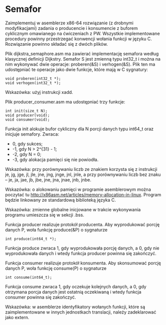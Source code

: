 # Semafor

Zaimplementuj w asemblerze x86-64 rozwiązanie (z drobnymi modyfikacjami) zadania o producencie i konsumencie z buforem cyklicznym omawianego na ćwiczeniach z PW. Wszystkie implementowane procedury powinny przestrzegać konwencji wołania funkcji w języku C. Rozwiązanie powinno składać się z dwóch plików.

Plik dijkstra_semaphore.asm ma zawierać implementację semafora według klasycznej definicji Dijkstry. Semafor S jest zmienną typu int32_t i można na nim wykonywać dwie operacje: proberen(&S) i verhogen(&S). Plik ten ma udostępniać te operacje jako dwie funkcje, które mają w C sygnatury:

    void proberen(int32_t *);
    void verhogen(int32_t *);

Wskazówka: użyj instrukcji xadd.

Plik producer_consumer.asm ma udostępniać trzy funkcje:

    int init(size_t N);
    void producer(void);
    void consumer(void);

Funkcja init alokuje bufor cykliczny dla N porcji danych typu int64_t oraz inicjuje semafory. Zwraca:
 * 0, gdy sukces;
 * -1, gdy N > 2^{31} - 1;
 * -2, gdy N = 0;
 * -3, gdy alokacja pamięci się nie powiodła.

Wskazówka: przy porównywaniu liczb ze znakiem korzysta się z instrukcji je, jg, jge, jl, jle, jne, jng, jnge, jnl, jnle, a przy porównywaniu liczb bez znaku – je, ja, jae, jb, jbe, jne, jna, jnae, jnb, jnbe.

Wskazówka: o alokowaniu pamięci w programie asemblerowym można poczytać tu http://x86asm.net/articles/memory-allocation-in-linux. Program będzie linkowany ze standardową biblioteką języka C.

Wskazówka: zmienne globalne inicjowane w trakcie wykonywania programu umieszcza się w sekcji .bss.

Funkcja producer realizuje protokół producenta. Aby wyprodukować porcję danych P, woła funkcję produce(&P) o sygnaturze

    int produce(int64_t *);

Funkcja produce zwraca 1, gdy wyprodukowała porcję danych, a 0, gdy nie wyprodukowała danych i wtedy funkcja producer powinna się zakończyć.

Funkcja consumer realizuje protokół konsumenta. Aby skonsumować porcję danych P, woła funkcję consume(P) o sygnaturze

    int consume(int64_t);

Funkcja consume zwraca 1, gdy oczekuje kolejnych danych, a 0, gdy otrzymana porcja danych jest ostatnią oczekiwaną i wtedy funkcja consumer powinna się zakończyć.

Wskazówka: w asemblerze identyfikatory wołanych funkcji, które są zaimplementowane w innych jednostkach translacji, należy zadeklarować jako extern.
